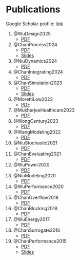 # Publications

Google Scholar profile: [link](https://scholar.google.com/citations?user=NJEB3swAAAAJ)

1. @WuDesign2025
    - [PDF](papers/WuDesign2025.pdf)
1. @ChanProcess2024
    - [PDF](papers/ChanProcess2024.pdf)
    - [Slides](papers/ChanProcess2024_slides.pdf)
1. @NiuDynamics2024
    - [PDF](papers/NiuDynamics2024.pdf)
1. @ChanIntegrating2024
    - [PDF](papers/ChanIntegrating2024.pdf)
1. @ChanSimulation2023
    - [PDF](papers/ChanSimulation2023.pdf)
    - [Slides](papers/ChanSimulation2023_slides.pdf)
1. @MorettiLow2023
    - [PDF](papers/MorettiLow2023.pdf)
1. @MukherjeeHealthcare2023
    - [PDF](papers/MukherjeeHealthcare2023.pdf)
1. @WongCentury2023
    - [PDF](papers/WongCentury2023.pdf)
1. @WangModeling2022
    - [PDF](papers/WangModeling2022.pdf)
1. @NiuStochastic2021
    - [PDF](papers/NiuStochastic2021.pdf)
1. @ChanEvaluating2021
    - [PDF](papers/ChanEvaluating2021.pdf)
1. @WuPower2020
    - [PDF](papers/WuPower2020.pdf)
1. @NiuModeling2020
    - [PDF](papers/NiuModeling2020.pdf)
1. @WuPerformance2020
    - [PDF](papers/WuPerformance2020.pdf)
1. @ChanOverflow2018
    - [PDF](papers/ChanOverflow2018.pdf)
1. @ChanBlocking2018
    - [PDF](papers/ChanBlocking2018.pdf)
1. @WuEnergy2017
    - [PDF](papers/WuEnergy2017.pdf)
1. @ChanSurrogate2016
    - [PDF](papers/ChanSurrogate2016.pdf)
1. @ChanPerformance2015
    - [PDF](papers/ChanPerformance2015.pdf)
    - [Slides](papers/ChanPerformance2015_slides.pdf)

<script>
document.addEventListener('DOMContentLoaded', function() {
    document.querySelector('.md-content ol').innerHTML = document.querySelector('.md-content ol').innerHTML.replaceAll('Y.-C. Chan', '<b>Y.-C. Chan</b>')
})
</script>


